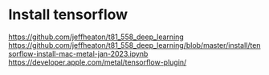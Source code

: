 # Install tensorflow
https://github.com/jeffheaton/t81_558_deep_learning
https://github.com/jeffheaton/t81_558_deep_learning/blob/master/install/tensorflow-install-mac-metal-jan-2023.ipynb
https://developer.apple.com/metal/tensorflow-plugin/